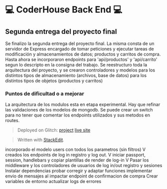 
 # 💻 CoderHouse Back End 💻 # 

## Segunda entrega del proyecto final ##

Se finalizo la segunda entrega del proyecto final. La misma consta de un servidor de Express encargado de tomar peticiones y ejecutar tareas de modificación y almacenamientos de datos; productos y carritos de compra. 
Hasta ahora se incorporaron endpoints para 'api/productos' y 'api/carrito' segun lo descripto en la consigna del trabajo.
Se reestructuro toda la arquitectura del proyecto, y se crearon controladores y modelos para los distintos tipos de almacenamiento (archivos, base de datos) para los distintos tipos de objetos (productos y carritos) 

### Puntos de dificultad o a mejorar ###
La arquitectura de los modulos esta en etapa experimental. Hay que refinar las validaciones de los modelos de mongodb. Se puede crear un switch para no tener que comentar los endpoints utilizados y sus metodos en routes.

> Deployed on Glitch: [project](https://glitch.com/edit/#!/twilight-lizard-hook/) [live site](https://twilight-lizard-hook.glitch.me/)

> Written with [StackEdit](https://stackedit.io/).

incorporado el modelo users con todos los parametros (sin filtros) V
creados los endpoints de log in registro y log out. V
iniciar passport, session, handlebars y copiar plantillas de render de log-in V
Pasar los middleware y los controladores de usuarios de log in/out registro y sesiones
Instalar dependencias
probar corregir y adaptar funciones
implementar envio de mensajes al impactar endpoint de confirmacion de compra
Crear variables de entorno
actualizar logs de errores


